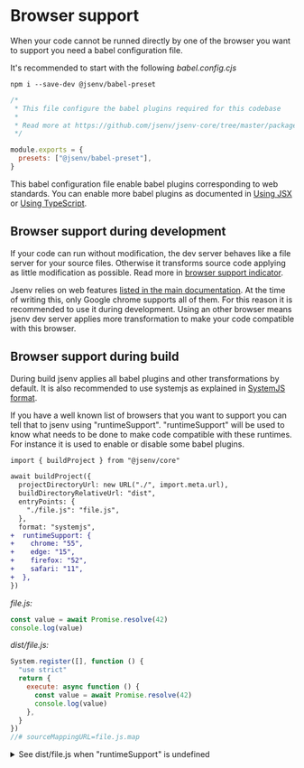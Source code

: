 # Browser support

When your code cannot be runned directly by one of the browser you want to support you need a babel configuration file.

It's recommended to start with the following _babel.config.cjs_

```console
npm i --save-dev @jsenv/babel-preset
```

```js
/*
 * This file configure the babel plugins required for this codebase
 *
 * Read more at https://github.com/jsenv/jsenv-core/tree/master/packages/babel-preset
 */

module.exports = {
  presets: ["@jsenv/babel-preset"],
}
```

This babel configuration file enable babel plugins corresponding to web standards. You can enable more babel plugins as documented in [Using JSX](../config/react.md#Using-JSX) or [Using TypeScript](../config/typescript.md).

## Browser support during development

If your code can run without modification, the dev server behaves like a file server for your source files. Otherwise it transforms source code applying as little modification as possible. Read more in [browser support indicator](../dev_server/readme.md#browser-support-indicator).

Jsenv relies on web features [listed in the main documentation](../../readme.md#about). At the time of writing this, only Google chrome supports all of them. For this reason it is recommended to use it during development. Using an other browser means jsenv dev server applies more transformation to make your code compatible with this browser.

## Browser support during build

During build jsenv applies all babel plugins and other transformations by default. It is also recommended to use systemjs as explained in [SystemJS format](../building/readme.md#SystemJS-format).

If you have a well known list of browsers that you want to support you can tell that to jsenv using "runtimeSupport". "runtimeSupport" will be used to know what needs to be done to make code compatible with these runtimes. For instance it is used to enable or disable some babel plugins.

```diff
import { buildProject } from "@jsenv/core"

await buildProject({
  projectDirectoryUrl: new URL("./", import.meta.url),
  buildDirectoryRelativeUrl: "dist",
  entryPoints: {
    "./file.js": "file.js",
  },
  format: "systemjs",
+  runtimeSupport: {
+    chrome: "55",
+    edge: "15",
+    firefox: "52",
+    safari: "11",
+  },
})
```

_file.js:_

```js
const value = await Promise.resolve(42)
console.log(value)
```

_dist/file.js:_

```js
System.register([], function () {
  "use strict"
  return {
    execute: async function () {
      const value = await Promise.resolve(42)
      console.log(value)
    },
  }
})
//# sourceMappingURL=file.js.map
```

<details>
    <summary>See dist/file.js when "runtimeSupport" is undefined</summary>

```js
function _await(value, then, direct) {
  if (direct) {
    return then ? then(value) : value
  }

  if (!value || !value.then) {
    value = Promise.resolve(value)
  }

  return then ? value.then(then) : value
}

function _async(f) {
  return function () {
    for (var args = [], i = 0; i < arguments.length; i++) {
      args[i] = arguments[i]
    }

    try {
      return Promise.resolve(f.apply(this, args))
    } catch (e) {
      return Promise.reject(e)
    }
  }
}

System.register([], function () {
  "use strict"

  return {
    execute: _async(function () {
      return _await(Promise.resolve(42), function (value) {
        console.log(value)
      })
    }),
  }
})
//# sourceMappingURL=file.js.map
```

</details>
